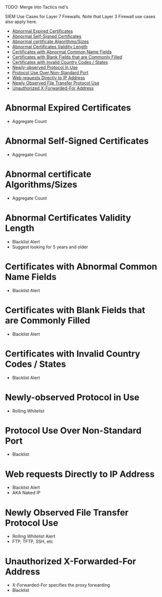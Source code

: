 TODO: Merge into Tactics md's

SIEM Use Cases for Layer 7 Firewalls. Note that Layer 3 Firewall use cases also apply here.

- [Abnormal Expired Certificates](#abnormal-expired-certificates)
- [Abnormal Self-Signed Certificates](#abnormal-self-signed-certificates)
- [Abnormal certificate Algorithms/Sizes](#abnormal-certificate-algorithmssizes)
- [Abnormal Certificates Validity Length](#abnormal-certificates-validity-length)
- [Certificates with Abnormal Common Name Fields](#certificates-with-abnormal-common-name-fields)
- [Certificates with Blank Fields that are Commonly Filled](#certificates-with-blank-fields-that-are-commonly-filled)
- [Certificates with Invalid Country Codes / States](#certificates-with-invalid-country-codes--states)
- [Newly-observed Protocol in Use](#newly-observed-protocol-in-use)
- [Protocol Use Over Non-Standard Port](#protocol-use-over-non-standard-port)
- [Web requests Directly to IP Address](#web-requests-directly-to-ip-address)
- [Newly Observed File Transfer Protocol Use](#newly-observed-file-transfer-protocol-use)
- [Unauthorized X-Forwarded-For Address](#unauthorized-x-forwarded-for-address)

# Abnormal Expired Certificates
- Aggregate Count


# Abnormal Self-Signed Certificates
- Aggregate Count


# Abnormal certificate Algorithms/Sizes
- Aggregate Count


# Abnormal Certificates Validity Length
- Blacklist Alert
- Suggest looking for 5 years and older


# Certificates with Abnormal Common Name Fields
- Blacklist Alert


# Certificates with Blank Fields that are Commonly Filled
- Blacklist Alert


# Certificates with Invalid Country Codes / States
- Blacklist Alert


# Newly-observed Protocol in Use
- Rolling Whitelist


# Protocol Use Over Non-Standard Port
- Blacklist


# Web requests Directly to IP Address
- Blacklist Alert
- AKA Naked IP


# Newly Observed File Transfer Protocol Use
- Rolling Whitelist Alert
- FTP, TFTP, SSH, etc

# Unauthorized X-Forwarded-For Address
- X-Forwarded-For specifies the proxy forwarding 
- Blacklist